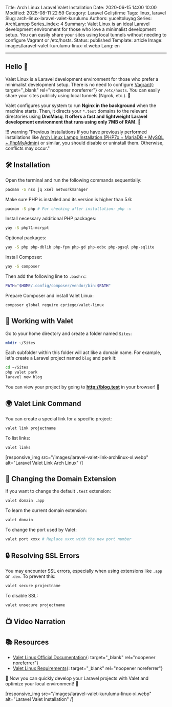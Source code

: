 Title: Arch Linux Laravel Valet Installation
Date: 2020-06-15 14:00 10:00
Modified: 2025-08-11 22:59
Category: Laravel Geliştirme
Tags: linux, laravel
Slug: arch-linux-laravel-valet-kurulumu
Authors: yuceltoluyag
Series: ArchLampp
Series_index: 4
Summary: Valet Linux is an ideal Laravel development environment for those who love a minimalist development setup. You can easily share your sites using local tunnels without needing to configure Vagrant or /etc/hosts.
Status: published
Template: article
Image: images/laravel-valet-kurulumu-linux-xl.webp
Lang: en

---

## Hello 👋

Valet Linux is a Laravel development environment for those who prefer a minimalist development setup. There is no need to configure [Vagrant](/archlinux-virtualbox-vagrant-laravel-phpmyadmin-kurulumu){: target="\_blank" rel="noopener noreferrer"} or `/etc/hosts`. You can easily share your sites publicly using local tunnels (Ngrok, etc.). 🚀

Valet configures your system to run **Nginx in the background** when the machine starts. Then, it directs your `*.test` domains to the relevant directories using **DnsMasq**. **It offers a fast and lightweight Laravel development environment that runs using only 7MB of RAM.** 🎯

!!! warning "Previous Installations If you have previously performed installations like <a href="https://yuceltoluyag.github.io/arch-linux-lampp-kurulumu-php7x-mariadb-mysql-phpmyadmin/" rel="noopener noreferrer" target="_blank">Arch Linux Lampp Installation (PHP7x + MariaDB + MySQL + PhpMyAdmin)</a> or similar, you should disable or uninstall them. Otherwise, conflicts may occur."

## 🛠 Installation

Open the terminal and run the following commands sequentially:

```bash
pacman -S nss jq xsel networkmanager
```

Make sure PHP is installed and its version is higher than 5.6:

```bash
pacman -S php # For checking after installation: php -v
```

Install necessary additional PHP packages:

```bash
yay -S php71-mcrypt
```

Optional packages:

```bash
yay -S php php-dblib php-fpm php-gd php-odbc php-pgsql php-sqlite
```

Install Composer:

```bash
yay -S composer
```

Then add the following line to `.bashrc`:

```bash
PATH="$HOME/.config/composer/vendor/bin:$PATH"
```

Prepare Composer and install Valet Linux:

```bash
composer global require cpriego/valet-linux
```

## 🎉 Working with Valet

Go to your home directory and create a folder named `Sites`:

```bash
mkdir ~/Sites
```

Each subfolder within this folder will act like a domain name. For example, let's create a Laravel project named `blog` and park it:

```bash
cd ~/Sites
php valet park
laravel new blog
```

You can view your project by going to **http://blog.test** in your browser! 🎊

## 🌍 Valet Link Command

You can create a special link for a specific project:

```bash
valet link projectname
```

To list links:

```bash
valet links
```

[responsive_img src="/images/laravel-valet-link-archlinux-xl.webp" alt="Laravel Valet Link Arch Linux" /]

## 🔧 Changing the Domain Extension

If you want to change the default `.test` extension:

```bash
valet domain .app
```

To learn the current domain extension:

```bash
valet domain
```

To change the port used by Valet:

```bash
valet port xxxx # Replace xxxx with the new port number
```

## 🔒 Resolving SSL Errors

You may encounter SSL errors, especially when using extensions like `.app` or `.dev`. To prevent this:

```bash
valet secure projectname
```

To disable SSL:

```bash
valet unsecure projectname
```

## 📺 Video Narration

<script type="module" src="https://cdn.jsdelivr.net/npm/@justinribeiro/lite-youtube@1/lite-youtube.min.js"></script>

<lite-youtube videoid="-Qdxa0XjkgQ"></lite-youtube>

## 📚 Resources

- [Valet Linux Official Documentation](https://cpriego.github.io/valet-linux/index#installation){: target="\_blank" rel="noopener noreferrer"}
- [Valet Linux Requirements](https://cpriego.github.io/valet-linux/requirements.html#arch){: target="\_blank" rel="noopener noreferrer"}

🎯 Now you can quickly develop your Laravel projects with Valet and optimize your local environment! 🚀

[responsive_img src="/images/laravel-valet-kurulumu-linux-xl.webp" alt="Laravel Valet Installation" /]
